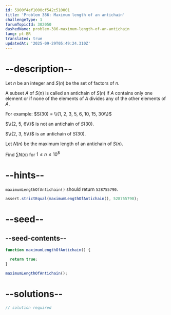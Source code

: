 ```yaml
---
id: 5900f4ef1000cf542c510001
title: 'Problem 386: Maximum length of an antichain'
challengeType: 1
forumTopicId: 302050
dashedName: problem-386-maximum-length-of-an-antichain
lang: pt-BR
translated: true
updatedAt: '2025-09-29T05:49:24.310Z'
---
```


# --description--

Let $n$ be an integer and $S(n)$ be the set of factors of $n$.

A subset $A$ of $S(n)$ is called an antichain of $S(n)$ if $A$ contains only one element or if none of the elements of $A$ divides any of the other elements of $A$.

For example: $S(30) = \\{1, 2, 3, 5, 6, 10, 15, 30\\}$

$\\{2, 5, 6\\}$ is not an antichain of $S(30)$.

$\\{2, 3, 5\\}$ is an antichain of $S(30)$.

Let $N(n)$ be the maximum length of an antichain of $S(n)$.

Find $\sum N(n)$ for $1 ≤ n ≤ {10}^8$

# --hints--

`maximumLengthOfAntichain()` should return `528755790`.

```js
assert.strictEqual(maximumLengthOfAntichain(), 528755790);
```

# --seed--

## --seed-contents--

```js
function maximumLengthOfAntichain() {

  return true;
}

maximumLengthOfAntichain();
```

# --solutions--

```js
// solution required
```
